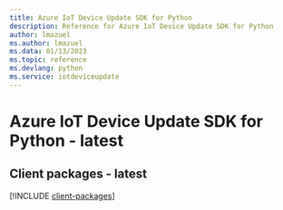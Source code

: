 ```yaml
---
title: Azure IoT Device Update SDK for Python
description: Reference for Azure IoT Device Update SDK for Python
author: lmazuel
ms.author: lmazuel
ms.data: 01/13/2023
ms.topic: reference
ms.devlang: python
ms.service: iotdeviceupdate
---
```

# Azure IoT Device Update SDK for Python - latest

## Client packages - latest
[!INCLUDE [client-packages](iot-device-update-client-index.md)]